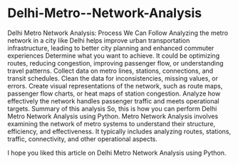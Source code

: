 # Delhi-Metro--Network-Analysis
Delhi Metro Network Analysis: Process We Can Follow
Analyzing the metro network in a city like Delhi helps improve urban transportation infrastructure, leading to better city planning and enhanced commuter experiences
Determine what you want to achieve. It could be optimizing routes, reducing congestion, improving passenger flow, or understanding travel patterns.
Collect data on metro lines, stations, connections, and transit schedules.
Clean the data for inconsistencies, missing values, or errors.
Create visual representations of the network, such as route maps, passenger flow charts, or heat maps of station congestion.
Analyze how effectively the network handles passenger traffic and meets operational targets.
Summary of this analysis
So, this is how you can perform Delhi Metro Network Analysis using Python. Metro Network Analysis involves examining the network of metro systems to understand their structure, efficiency, and effectiveness. It typically includes analyzing routes, stations, traffic, connectivity, and other operational aspects.

I hope you liked this article on Delhi Metro Network Analysis using Python.
